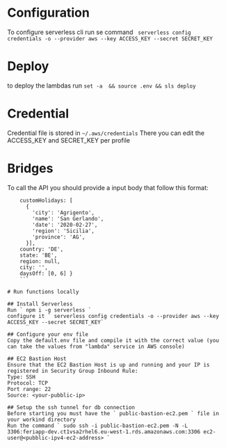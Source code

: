 # Configuration
To configure serverless cli run se command ` serverless config credentials -o --provider aws --key ACCESS_KEY --secret SECRET_KEY`


# Deploy
to deploy the lambdas run ` set -a  && source .env && sls deploy `

# Credential 
Credential file is stored in ` ~/.aws/credentials `
There you can edit the ACCESS_KEY and SECRET_KEY per profile

# Bridges
To call the API you should provide a input body that follow this format:
``` { dayOfHolidays: 1,
    customHolidays: [
      {
        'city': 'Agrigento',
        'name': 'San Gerlando',
        'date': '2020-02-27',
        'region': 'Sicilia',
        'province': 'AG',
      }],
    country: 'DE',
    state: 'BE',
    region: null,
    city: '',
    daysOff: [0, 6] }
    ```

# Run functions locally

## Install Serverless
Run ` npm i -g serverless ` 
configure it ` serverless config credentials -o --provider aws --key ACCESS_KEY --secret SECRET_KEY`

## Configure your env file 
Copy the default.env file and compile it with the correct value (you can take the values from "lambda" service in AWS console)

## EC2 Bastion Host
Ensure that the EC2 Bastion Host is up and running and your IP is registered in Security Group Inbound Rule:
Type: SSH
Protocol: TCP
Port range: 22
Source: <your-pubblic-ip>

## Setup the ssh tunnel for db connection
Before starting you must have the ` public-bastion-ec2.pem ` file in your workind directory
Run the command ` sudo ssh -i public-bastion-ec2.pem -N -L 3306:feriapp-dev.ct1vsa2rhel6.eu-west-1.rds.amazonaws.com:3306 ec2-user@<pubblic-ipv4-ec2-address> `
                  
